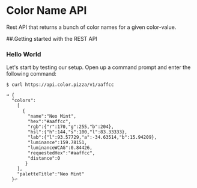 # Color Name API

Rest API that returns a bunch of color names for a given color-value.

##.Getting started with the REST API

### Hello World

Let's start by testing our setup. Open up a command prompt and enter the following command:

```shell
$ curl https://api.color.pizza/v1/aaffcc

➜ {
  "colors":
    [
      {
        "name":"Neo Mint",
        "hex":"#aaffcc",
        "rgb":{"r":170,"g":255,"b":204},
        "hsl":{"h":144,"s":100,"l":83.33333},
        "lab":{"l":93.57729,"a":-34.63514,"b":15.94209},
        "luminance":159.78151,
        "luminanceWCAG":0.84426,
        "requestedHex":"#aaffcc",
        "distance":0
       }
    ], 
    "paletteTitle":"Neo Mint"
  }⏎
```
